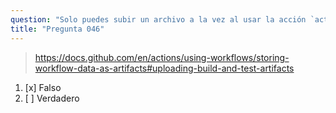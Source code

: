 ```yaml
---
question: "Solo puedes subir un archivo a la vez al usar la acción `actions/upload-artifact`"
title: "Pregunta 046"
---
```



> https://docs.github.com/en/actions/using-workflows/storing-workflow-data-as-artifacts#uploading-build-and-test-artifacts
1. [x] Falso
1. [ ] Verdadero
